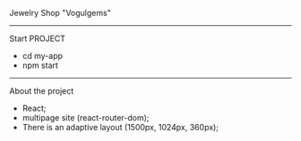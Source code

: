 Jewelry Shop "Vogulgems"
___________________
Start PROJECT
- cd my-app
- npm start

___________________
About the project
- React;
- multipage site (react-router-dom);
- There is an adaptive layout (1500px, 1024px, 360px);